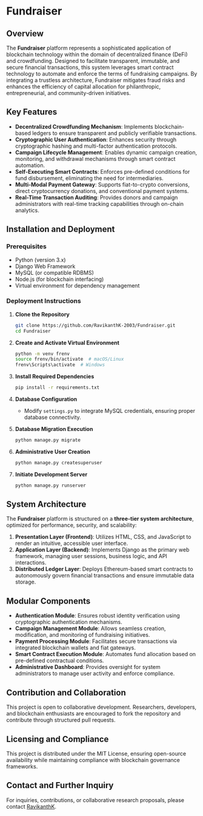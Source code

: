 # Fundraiser

## Overview
The **Fundraiser** platform represents a sophisticated application of blockchain technology within the domain of decentralized finance (DeFi) and crowdfunding. Designed to facilitate transparent, immutable, and secure financial transactions, this system leverages smart contract technology to automate and enforce the terms of fundraising campaigns. By integrating a trustless architecture, Fundraiser mitigates fraud risks and enhances the efficiency of capital allocation for philanthropic, entrepreneurial, and community-driven initiatives.

## Key Features
- **Decentralized Crowdfunding Mechanism**: Implements blockchain-based ledgers to ensure transparent and publicly verifiable transactions.
- **Cryptographic User Authentication**: Enhances security through cryptographic hashing and multi-factor authentication protocols.
- **Campaign Lifecycle Management**: Enables dynamic campaign creation, monitoring, and withdrawal mechanisms through smart contract automation.
- **Self-Executing Smart Contracts**: Enforces pre-defined conditions for fund disbursement, eliminating the need for intermediaries.
- **Multi-Modal Payment Gateway**: Supports fiat-to-crypto conversions, direct cryptocurrency donations, and conventional payment systems.
- **Real-Time Transaction Auditing**: Provides donors and campaign administrators with real-time tracking capabilities through on-chain analytics.

## Installation and Deployment
### Prerequisites
- Python (version 3.x)
- Django Web Framework
- MySQL (or compatible RDBMS)
- Node.js (for blockchain interfacing)
- Virtual environment for dependency management

### Deployment Instructions
1. **Clone the Repository**
   ```sh
   git clone https://github.com/RavikanthK-2003/Fundraiser.git
   cd Fundraiser
   ```

2. **Create and Activate Virtual Environment**
   ```sh
   python -m venv frenv
   source frenv/bin/activate  # macOS/Linux
   frenv\Scripts\activate  # Windows
   ```

3. **Install Required Dependencies**
   ```sh
   pip install -r requirements.txt
   ```

4. **Database Configuration**
   - Modify `settings.py` to integrate MySQL credentials, ensuring proper database connectivity.

5. **Database Migration Execution**
   ```sh
   python manage.py migrate
   ```

6. **Administrative User Creation**
   ```sh
   python manage.py createsuperuser
   ```

7. **Initiate Development Server**
   ```sh
   python manage.py runserver
   ```

## System Architecture
The **Fundraiser** platform is structured on a **three-tier system architecture**, optimized for performance, security, and scalability:
1. **Presentation Layer (Frontend)**: Utilizes HTML, CSS, and JavaScript to render an intuitive, accessible user interface.
2. **Application Layer (Backend)**: Implements Django as the primary web framework, managing user sessions, business logic, and API interactions.
3. **Distributed Ledger Layer**: Deploys Ethereum-based smart contracts to autonomously govern financial transactions and ensure immutable data storage.

## Modular Components
- **Authentication Module**: Ensures robust identity verification using cryptographic authentication mechanisms.
- **Campaign Management Module**: Allows seamless creation, modification, and monitoring of fundraising initiatives.
- **Payment Processing Module**: Facilitates secure transactions via integrated blockchain wallets and fiat gateways.
- **Smart Contract Execution Module**: Automates fund allocation based on pre-defined contractual conditions.
- **Administrative Dashboard**: Provides oversight for system administrators to manage user activity and enforce compliance.

## Contribution and Collaboration
This project is open to collaborative development. Researchers, developers, and blockchain enthusiasts are encouraged to fork the repository and contribute through structured pull requests.

## Licensing and Compliance
This project is distributed under the MIT License, ensuring open-source availability while maintaining compliance with blockchain governance frameworks.

## Contact and Further Inquiry
For inquiries, contributions, or collaborative research proposals, please contact [RavikanthK](https://github.com/RavikanthK-2003).

